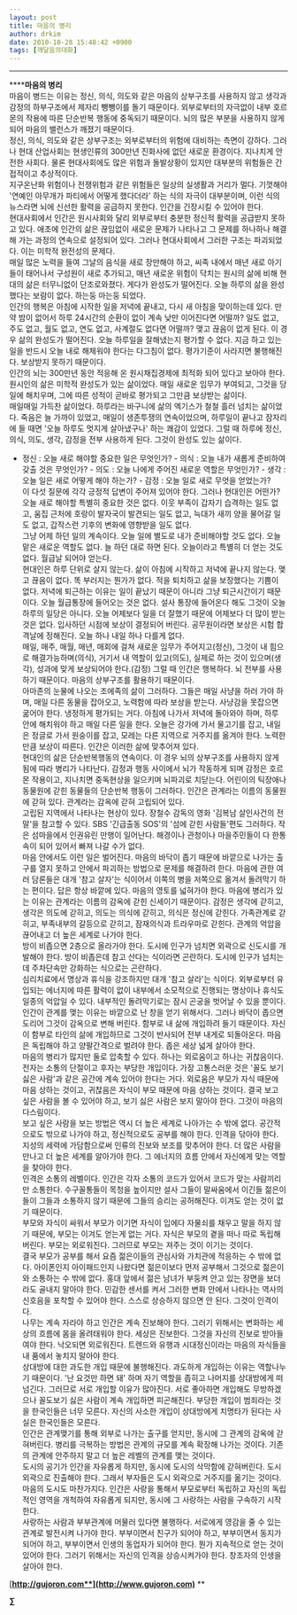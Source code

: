 ```yaml
---
layout: post
title: 마음의 병리
author: drkim
date: 2010-10-28 15:48:42 +0900
tags: [깨달음의대화]
---
```

****

 ******마음의 병리**   
 마음이 병드는 이유는 정신, 의식, 의도와 같은 마음의 상부구조를 사용하지 않고 생각과 감정의 하부구조에서 제자리 뺑뺑이를 돌기 때문이다. 외부로부터의 자극없이 내부 호르몬의 작용에 따른 단순반복 행동에 중독되기 때문이다. 뇌의 많은 부분을 사용하지 않게 되어 마음의 밸런스가 깨졌기 때문이다.   
 정신, 의식, 의도와 같은 상부구조는 외부로부터의 위험에 대비하는 측면이 강하다. 그러나 현대 산업사회는 현생인류의 300만년 진화사에 없던 새로운 환경이다. 지나치게 안전한 사회다. 물론 현대사회에도 많은 위험과 돌발상황이 있지만 대부분의 위험들은 간접적이고 추상적이다.    
 지구온난화 위험이나 전쟁위험과 같은 위험들은 일상의 실생활과 거리가 멀다. 기껏해야 '연예인 아무개가 파티에서 어떻게 했다더라' 하는 식의 자극이 대부분이며, 이런 식의 뉴스라면 뇌에 신선한 활력을 공급하지 못한다. 인간을 긴장시킬 수 있어야 한다.   
 현대사회에서 인간은 원시사회와 달리 외부로부터 충분한 정신적 활력을 공급받지 못하고 있다. 애초에 인간의 삶은 끊임없이 새로운 문제가 나타나고 그 문제를 하나하나 해결해 가는 과정의 연속으로 설정되어 있다. 그러나 현대사회에서 그러한 구조는 파괴되었다. 이는 미학적 완전성의 문제다.   
 매일 많은 노력을 들여 그날의 음식을 새로 장만해야 하고, 씨족 내에서 매년 새로 아기들이 태어나서 구성원이 새로 추가되고, 매년 새로운 위험이 닥치는 원시의 삶에 비해 현대의 삶은 터무니없이 단조로와졌다. 게다가 완성도가 떨어진다. 오늘 하루의 삶을 완성했다는 보람이 없다. 하는둥 마는둥 되었다.    
 인간의 행복은 아침에 시작한 일을 저녁에 끝내고, 다시 새 아침을 맞이하는데 있다. 만약 밤이 없어서 하루 24시간의 순환이 없이 계속 낮만 이어진다면 어떨까? 일도 없고, 주도 없고, 월도 없고, 연도 없고, 사계절도 없다면 어떨까? 맺고 끊음이 없게 된다. 이 경우 삶의 완성도가 떨어진다. 오늘 하루일을 잘해냈는지 평가할 수 없다. 지금 하고 있는 일을 반드시 오늘 내로 해체워야 한다는 다그침이 없다. 평가기준이 사라지면 불행해진다. 보상받지 못하기 때문이다.   
 인간의 뇌는 300만년 동안 적응해 온 원시채집경제에 최적화 되어 있다고 보아야 한다. 원시인의 삶은 미학적 완성도가 있는 삶이었다. 매일 새로운 임무가 부여되고, 그것을 당일에 해치우며, 그에 따른 성적이 곧바로 평가되고 그만큼 보상받는 삶이다.    
 매일매일 가득찬 삶이었다. 하루라는 바구니에 삶의 엑기스가 철철 흘러 넘치는 삶이었다. 죽음은 늘 가까이 있었고, 매일이 생존투쟁의 연속이었으며, 하루일이 끝나고 잠자리에 들 때면 '오늘 하루도 멋지게 살아냈구나' 하는 쾌감이 있었다. 그럴 때 하루에 정신, 의식, 의도, 생각, 감정을 전부 사용하게 된다. 그것이 완성도 있는 삶이다.    
 - 정신 : 오늘 새로 해야할 중요한 일은 무엇인가? - 의식 : 오늘 내가 새롭게 준비하여 갖출 것은 무엇인가?  - 의도 : 오늘 나에게 주어진 새로운 역할은 무엇인가? - 생각 : 오늘 일은 새로 어떻게 해야 하는가? - 감정 : 오늘 일로 새로 무엇을 얻었는가?   
 이 다섯 질문에 각각 긍정적 답변이 주어져 있어야 한다. 그러나 현대인은 어떤가? 오늘 새로 해야할 특별히 중요한 것은 없다. 이웃 부족이 갑자기 습격하는 일도 없고, 움집 근처에 호랑이 발자국이 발견되는 일도 없고, 늑대가 새끼 양을 물어갈 일도 없고, 갑작스런 기후의 변화에 영향받을 일도 없다.    
 그냥 어제 하던 일의 계속이다. 오늘 일에 별도로 내가 준비해야할 것도 없다. 오늘 맡은 새로운 역할도 없다. 늘 하던 대로 하면 된다. 오늘이라고 특별히 더 얻는 것도 없다. 월급날 되어야 얻는다.    
 현대인은 하루 단위로 살지 않는다. 삶이 아침에 시작하고 저녁에 끝나지 않는다. 맺고 끊음이 없다. 똑 부러지는 뭔가가 없다. 적을 퇴치하고 삶을 보장했다는 기쁨이 없다. 저녁에 퇴근하는 이유는 일이 끝났기 때문이 아니라 그냥 퇴근시간이기 때문이다. 오늘 월급통장에 들어오는 것은 없다. 설사 통장에 들어온다 해도 그것이 오늘 하루의 일당은 아니다. 오늘 어제보다 일을 더 잘했기 때문에 어제보다 더 많이 받는 것은 없다. 입사하던 시점에 보상이 결정되어 버린다. 공무원이라면 보상은 시험 합격날에 정해진다. 오늘 하나 내일 하나 다를게 없다.   
 매일, 매주, 매월, 매년, 매회에 걸쳐 새로운 임무가 주어지고(정신), 그것이 내 힘으로 해결가능하며(의식), 거기서 내 역할이 있고(의도), 실제로 하는 것이 있으며(생각), 성과에 맞게 보상되어야 한다.(감정) 그럴 때 인간은 행복하다. 뇌 전부를 사용하기 때문이다. 마음의 상부구조를 활용하기 때문이다.    
 아마존의 눈물에 나오는 조에족의 삶이 그러하다. 그들은 매일 사냥을 하러 가야 하며, 매일 다른 동물을 잡아오고, 노력함에 따라 보상을 받는다. 사냥감을 못잡으면 굶어야 한다. 냉정하게 평가되는 거다. 아침에 나가서 저녁에 돌아와야 하며, 하루 안에 해치워야 하고 매일 다른 일을 한다. 오늘은 강가에 가서 물고기를 잡고, 내일은 정글로 가서 원숭이를 잡고, 모레는 다른 지역으로 거주지를 옮겨야 한다. 노력한 만큼 보상이 따른다. 인간은 이러한 삶에 맞추어져 있다.   
 현대인의 삶은 단순반복행동의 연속이다. 이 경우 뇌의 상부구조를 사용하지 않게 됨에 따라 병리가 나타난다. 감정과 행동 사이에서 뇌가 작동하게 되며 감정은 호르몬 작용이고, 지나치면 중독현상을 일으키며 뇌파괴로 치닫는다. 어린이의 틱장애나 동물원에 갇힌 동물들의 단순반복 행동이 그러하다. 인간은 관계라는 이름의 동물원에 갇혀 있다. 관계라는 감옥에 갇혀 고립되어 있다.   
 고립된 지역에서 나타나는 현상이 있다. 장철수 감독의 영화 '김복남 살인사건의 전말'을 참고할 수 있다. SBS '긴급출동 SOS'의 '섬에 갇힌 사람들'편도 그러하다. 작은 섬마을에서 인권유린 만행이 일어난다. 해경이나 관청이나 마을주민들이 다 한통속이 되어 있어서 빠져 나갈 수가 없다.   
 마음 안에서도 이런 일은 벌어진다. 마음의 바닥이 좁기 때문에 바깥으로 나가는 출구를 열지 못하고 안에서 파괴하는 방법으로 문제를 해결하려 한다. 마음에 관한 여러 담론들은 대개 '참고 살자'는 식이어서 이쪽의 병을 저쪽으로 옮겨서 돌려막기 하는 편이다. 답은 항상 바깥에 있다. 마음의 영토를 넓혀가야 한다.  마음에 병리가 있는 이유는 관계라는 이름의 감옥에 갇힌 신세이기 때문이다. 감정은 생각에 갇히고, 생각은 의도에 갇히고, 의도는 의식에 갇히고, 의식은 정신에 갇힌다. 가족관계로 갇히고, 부족내부의 갈등으로 갇히고, 잠재의식과 트라우마로 갇힌다. 관계의 억압을 끊어내고 더 높은 세계로 나가야 한다.    
 방이 비좁으면 2층으로 올라가야 한다. 도시에 인구가 넘치면 외곽으로 신도시를 개발해야 한다. 방이 비좁은데 참고 산다는 식이라면 곤란하다. 도시에 인구가 넘치는데 주차단속만 강화하는 식으로는 곤란하다.    
 심리치료에서 명상과 휴식을 강조하지만 대개 '참고 살라'는 식이다. 외부로부터 유입되는 에너지에 따른 활력이 없이 내부에서 소모적으로 진행되는 명상이나 휴식도 일종의 억압일 수 있다. 내부적인 돌려막기로는 잠시 곤궁을 벗어날 수 있을 뿐이다.   
 인간이 관계를 맺는 이유는 바깥으로 난 창을 얻기 위해서다. 그러나 바닥이 좁으면 도리어 그것이 감옥으로 변해 버린다. 함부로 내 삶에 개입하려 들기 때문이다. 자신이 함부로 타인의 삶에 개입하므로 그것이 반사되어 전부 내게로 되돌아온다. 마음은 독립해야 하고 양팔간격으로 벌려야 한다. 좁은 세상 넓게 살아야 한다.   
 마음의 병리가 많지만 둘로 압축할 수 있다. 하나는 외로움이고 하나는 귀찮음이다. 전자는 소통의 단절이고 후자는 부당한 개입이다. 가장 고통스러운 것은 '꼴도 보기 싫은 사람'과 같은 공간에 계속 있어야 한다는 거다. 외로움은 부모가 자식 때문에 마음 상하는 것이고, 귀찮음은 자식이 부모 때문에 마음 상하는 것이다. 결국 보고 싶은 사람을 볼 수 있어야 하고, 보기 싫은 사람은 보지 말아야 한다. 그것이 마음의 다스림이다.   
 보고 싶은 사람을 보는 방법은 역시 더 높은 세계로 나아가는 수 밖에 없다. 공간적으로도 밖으로 나가야 하고, 정신적으로도 공부를 해야 한다. 인격을 닦아야 한다. 지성의 세력에 가담함으로써 인류의 진보와 보조를 맞추어야 한다. 더 많은 사람을 만나고 더 높은 세계를 알아가야 한다. 그 에너지의 흐름 안에서 자신에게 맞는 역할을 찾아야 한다.    
 인격은 소통의 레벨이다. 인간은 각자 소통의 코드가 있어서 코드가 맞는 사람끼리만 소통한다. 수구꼴통들이 목청을 높이지만 설사 그들이 말싸움에서 이긴들 젊은이들이 그들과 소통하지 않기 때문에 그들의 승리는 공허해진다. 이겨도 얻는 것이 없기 때문이다.    
 부모와 자식이 싸워서 부모가 이기면 자식이 입에다 자물쇠를 채우고 말을 하지 않기 때문에, 부모는 이겨도 얻는게 없는 거다. 자식은 부모의 곁을 떠나 따로 독립해 버린다. 부모는 외로워진다. 그러므로 부모는 져주는 것이 이기는 것이다.    
 결국 부모가 공부를 해서 요즘 젊은이들의 관심사와 가치관에 적응하는 수 밖에 없다. 아이폰인지 아이패드인지 나왔다면 젊은이보다 먼저 공부해서 그것으로 젊은이와 소통하는 수 밖에 없다. 홍대 앞에서 젊은 남녀가 부둥켜 안고 있는 장면을 보더라도 골내지 말아야 한다. 민감한 센서를 켜서 그러한 변화 안에서 나타나는 역사의 신호음을 포착할 수 있어야 한다. 스스로 상승하지 않으면 안 된다. 그것이 인격이다.   
 나무는 계속 자라야 하고 인간은 계속 진보해야 한다. 그러기 위해서는 변화하는 세상의 흐름에 몸을 올려태워야 한다. 세상은 진보한다. 그것을 자신의 진보로 받아들여야 한다. 낙오되면 외로워진다. 트렌드와 유행과 시대정신이라는 마음의 자식들을 내 품에서 놓치지 말아야 한다.   
 상대방에 대한 과도한 개입 때문에 불행해진다. 과도하게 개입하는 이유는 역할나누기 때문이다. '난 요것만 하면 돼' 하며 자기 역할을 좁히고 나머지를 상대방에게 떠넘긴다. 그러므로 서로 개입할 이유가 많아진다. 서로 좋아하면 개입해도 무방하겠으나 꼴도보기 싫은 사람이 계속 개입하면 피곤해진다. 부당한 개입이 범죄라는 것을 한국인들은 너무 모른다. 자신의 사소한 개입이 상대방에게 치명타가 된다는 사실은 한국인들은 모른다.    
 인간은 관계맺기를 통해 외부로 나가는 출구를 얻지만, 동시에 그 관계의 감옥에 갇혀버린다. 병리를 극복하는 방법은 관계의 규모를 계속 확장해 나가는 것이다. 기존의 관계에 안주하지 말고 더 높은 레벨의 관계를 맺는 것이다.    
 도시의 공기가 인간을 자유롭게 하지만, 동시에 도시의 삭막함에 갇혀버린다. 도시 외곽으로 진출해야 한다. 그래서 부자들은 도시 외곽으로 거주지를 옮기는 것이다. 마음의 도시도 마찬가지다. 인간은 사랑을 통해서 부모로부터 독립하고 자신의 독립적인 영역을 개척하여 자유롭게 되지만, 동시에 그 사랑하는 사람을 구속하기 시작한다.    
 사랑하는 사람과 부부관계에 머물러 있다면 불행하다. 서로에게 영감을 줄 수 있는 관계로 발전시켜 나가야 한다. 부부이면서 친구가 되어야 하고, 부부이면서 동지가 되어야 하고, 부부이면서 인생의 동업자가 되어야 한다. 뭔가 지속적으로 얻는 것이 있어야 한다. 그러기 위해서는 자신의 인격을 상승시켜가야 한다. 창조자의 인생을 살아야 한다.  









[**http://gujoron.com**](http://www.gujoron.com)** 
**

**∑**